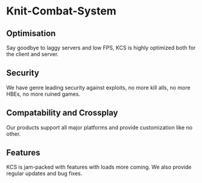 # Knit-Combat-System

## Optimisation

Say goodbye to laggy servers and low FPS, KCS is highly optimized both for the client and server.

## Security

We have genre leading security against exploits, no more kill alls, no more HBEs, no more ruined games.

## Compatability and Crossplay

Our products support all major platforms and provide customization like no other.

## Features

KCS is jam-packed with features with loads more coming. We also provide regular updates and bug fixes.
